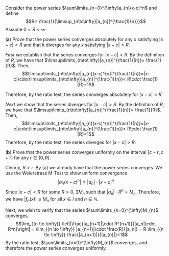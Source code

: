 Consider the power series $\sum\limits_{n=0}^{\infty}a_{n}(x-c)^n$ and define$$R= \frac{1}{\limsup_{n\to\infty}|a_{n}|^{\frac{1}{n}}}$$ Assume $0< R< \infty$

(**a**) Prove that the power series converges absolutely for any $x$ satisfying $|x-c|< R$ and that it diverges for any $x$ satisfying $|x-c|> R$.

*First* we establish that the series converges for $|x-c|< R$. By the definition of $R$, we have that $\limsup\limits_{n\to\infty}|a_{n}|^{\frac{1}{n}}= \frac{1}{R}$. Then, $$\limsup\limits_{n\to\infty}|a_{n}(x-c)^{n}|^{\frac{1}{n}}=|x-c|\cdot\limsup\limits_{n\to\infty}|a_{n}|^{\frac{1}{n}}< R\cdot \frac{1}{R}=1$$

Therefore, by the ratio test, the series converges absolutely for $|x-c|< R$. 

*Next* we show that the series diverges for $|x-c|>R$. By the definition of $R$, we have that $\limsup\limits_{n\to\infty}|a_{n}|^{\frac{1}{n}}= \frac{1}{R}$. Then, $$\limsup\limits_{n\to\infty}|a_{n}(x-c)^{n}|^{\frac{1}{n}}=|x-c|\cdot\limsup\limits_{n\to\infty}|a_{n}|^{\frac{1}{n}}> R\cdot \frac{1}{R}=1$$
Therefore, by the ratio test, the series diverges for $|x-c|>R$. 

(**b**) Prove that the power series converges uniformly on the interval $[c-r,c+r]$ for any $r\in(0,R)$.

Clearly, $R>r$. By (a) we already have that the power series converges.
We use the Weierstrass M-Test to show uniform convergence:
$$|a_{n}(x-c)^{n}|\le |a_{n}|\cdot|x-c|^{n}$$
Since $|x-c|< R$ for some $R>0$, $\exists M_{n}$ such that $|a_{n}|\cdot R^{n}= M_{n}$. Therefore, we have $|f_{n}(x)|\le M_{n}$ for all $x\in I$ and $n\in\mathbb{N}$.

Next, we wish to verify that the series $\sum\limits_{n=0}^{\infty}M_{n}$ converges.
$$\lim_{{n \to \infty}} \left|\frac{|a_{n+1}|\cdot R^{n+1}}{|a_n|\cdot R^n}\right| = \lim_{{n \to \infty}} |a_{n+1}|\cdot \frac{R}{|a_n|} = R \lim_{{n \to \infty}} \frac{|a_{n+1}|}{|a_{n}|}<1$$
By the ratio test, $\sum\limits_{n=0}^{\infty}M_{n}$ converges, and therefore the power series converges uniformly.
